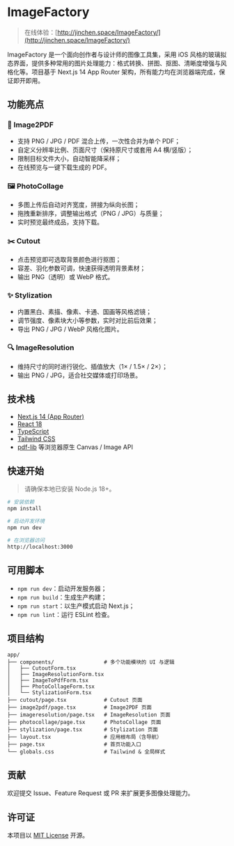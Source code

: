 # ImageFactory

> 在线体验：[http://jinchen.space/ImageFactory/](http://jinchen.space/ImageFactory/)

ImageFactory 是一个面向创作者与设计师的图像工具集，采用 iOS 风格的玻璃拟态界面，提供多种常用的图片处理能力：格式转换、拼图、抠图、清晰度增强与风格化等。项目基于 Next.js 14 App Router 架构，所有能力均在浏览器端完成，保证即开即用。

## 功能亮点

### 🔄 Image2PDF
- 支持 PNG / JPG / PDF 混合上传，一次性合并为单个 PDF；
- 自定义分辨率比例、页面尺寸（保持原尺寸或套用 A4 横/竖版）；
- 限制目标文件大小，自动智能降采样；
- 在线预览与一键下载生成的 PDF。

### 🖼️ PhotoCollage
- 多图上传后自动对齐宽度，拼接为纵向长图；
- 拖拽重新排序，调整输出格式（PNG / JPG）与质量；
- 实时预览最终成品，支持下载。

### ✂️ Cutout
- 点击预览即可选取背景颜色进行抠图；
- 容差、羽化参数可调，快速获得透明背景素材；
- 输出 PNG（透明）或 WebP 格式。

### ✨ Stylization
- 内置黑白、素描、像素、卡通、国画等风格滤镜；
- 调节强度、像素块大小等参数，实时对比前后效果；
- 导出 PNG / JPG / WebP 风格化图片。

### 🔍 ImageResolution
- 维持尺寸的同时进行锐化、插值放大（1× / 1.5× / 2×）；
- 输出 PNG / JPG，适合社交媒体或打印场景。

## 技术栈

- [Next.js 14 (App Router)](https://nextjs.org/)
- [React 18](https://react.dev/)
- [TypeScript](https://www.typescriptlang.org/)
- [Tailwind CSS](https://tailwindcss.com/)
- [pdf-lib](https://pdf-lib.js.org/) 等浏览器原生 Canvas / Image API

## 快速开始

> 请确保本地已安装 Node.js 18+。

```bash
# 安装依赖
npm install

# 启动开发环境
npm run dev

# 在浏览器访问
http://localhost:3000
```

## 可用脚本

- `npm run dev`：启动开发服务器；
- `npm run build`：生成生产构建；
- `npm run start`：以生产模式启动 Next.js；
- `npm run lint`：运行 ESLint 检查。

## 项目结构

```
app/
├── components/                # 多个功能模块的 UI 与逻辑
│   ├── CutoutForm.tsx
│   ├── ImageResolutionForm.tsx
│   ├── ImageToPdfForm.tsx
│   ├── PhotoCollageForm.tsx
│   └── StylizationForm.tsx
├── cutout/page.tsx            # Cutout 页面
├── image2pdf/page.tsx         # Image2PDF 页面
├── imageresolution/page.tsx   # ImageResolution 页面
├── photocollage/page.tsx      # PhotoCollage 页面
├── stylization/page.tsx       # Stylization 页面
├── layout.tsx                 # 应用根布局（含导航）
├── page.tsx                   # 首页功能入口
└── globals.css                # Tailwind & 全局样式
```

## 贡献

欢迎提交 Issue、Feature Request 或 PR 来扩展更多图像处理能力。

## 许可证

本项目以 [MIT License](./LICENSE) 开源。
